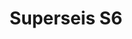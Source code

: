 ---
title: "Superseis S6"
url: /ycua-sati/superseis-s6-avenida-general-jose-de-san-martin/
shop: Supermarkt
---